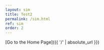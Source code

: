 ```yaml
---
layout: sim
title: Test2
permalink: /sim.html
ref: sim
order: 2
---
```




[Go to the Home Page]({{ '/' | absolute_url }})
